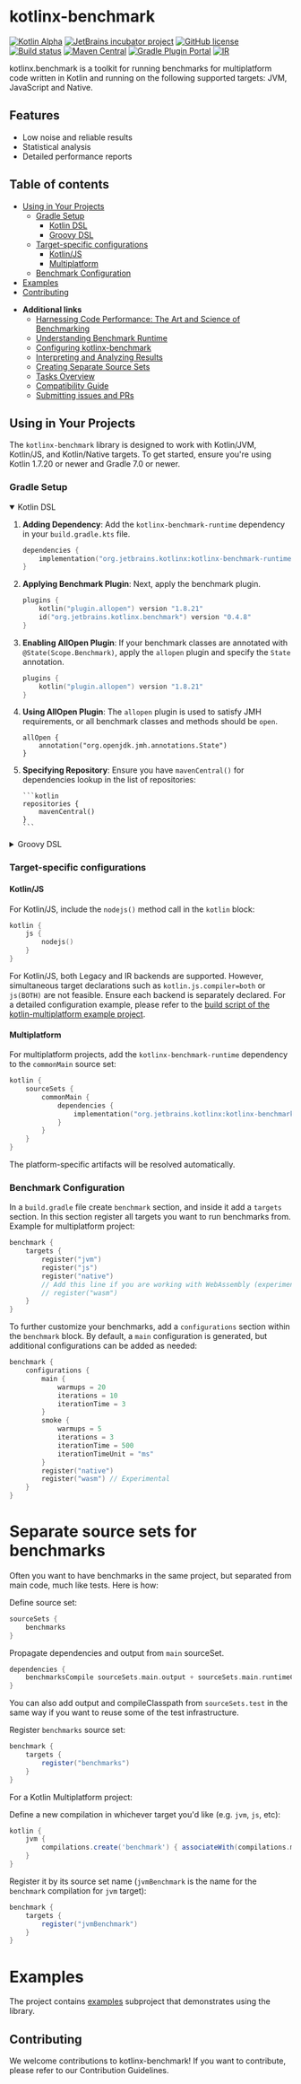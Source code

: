 # kotlinx-benchmark

[![Kotlin Alpha](https://kotl.in/badges/alpha.svg)](https://kotlinlang.org/docs/components-stability.html)
[![JetBrains incubator project](https://jb.gg/badges/incubator.svg)](https://confluence.jetbrains.com/display/ALL/JetBrains+on+GitHub)
[![GitHub license](https://img.shields.io/badge/license-Apache%20License%202.0-blue.svg?style=flat)](https://www.apache.org/licenses/LICENSE-2.0)
[![Build status](<https://teamcity.jetbrains.com/guestAuth/app/rest/builds/buildType:(id:KotlinTools_KotlinxCollectionsImmutable_Build_All)/statusIcon.svg>)](https://teamcity.jetbrains.com/viewType.html?buildTypeId=KotlinTools_KotlinxBenchmark_Build_All)
[![Maven Central](https://img.shields.io/maven-central/v/org.jetbrains.kotlinx/kotlinx-benchmark-runtime.svg?label=Maven%20Central)](https://search.maven.org/search?q=g:%22org.jetbrains.kotlinx%22%20AND%20a:%22kotlinx-benchmark-runtime%22)
[![Gradle Plugin Portal](https://img.shields.io/maven-metadata/v?label=Gradle%20Plugin&metadataUrl=https://plugins.gradle.org/m2/org/jetbrains/kotlinx/kotlinx-benchmark-plugin/maven-metadata.xml)](https://plugins.gradle.org/plugin/org.jetbrains.kotlinx.benchmark)
[![IR](https://img.shields.io/badge/Kotlin%2FJS-IR%20supported-yellow)](https://kotl.in/jsirsupported)

kotlinx.benchmark is a toolkit for running benchmarks for multiplatform code written in Kotlin and running on the following supported targets: JVM, JavaScript and Native.

## Features

- Low noise and reliable results
- Statistical analysis
- Detailed performance reports

## Table of contents

<!--- TOC -->

- [Using in Your Projects](#using-in-your-projects)
  - [Gradle Setup](#gradle-setup)
    - [Kotlin DSL](#kotlin-dsl)
    - [Groovy DSL](#groovy-dsl)
  - [Target-specific configurations](#target-specific-configurations)
    - [Kotlin/JS](#kotlinjs)
    - [Multiplatform](#multiplatform)
  - [Benchmark Configuration](#benchmark-configuration)
- [Examples](#examples)
- [Contributing](#contributing)

<!--- END -->

- **Additional links**
  - [Harnessing Code Performance: The Art and Science of Benchmarking](docs/benchmarking-overview.md)
  - [Understanding Benchmark Runtime](docs/benchmark-runtime.md)
  - [Configuring kotlinx-benchmark](docs/configuration-options.md)
  - [Interpreting and Analyzing Results](docs/interpreting-results.md)
  - [Creating Separate Source Sets](docs/seperate-source-sets.md)
  - [Tasks Overview](docs/tasks-overview.md)
  - [Compatibility Guide](docs/compatibility.md)
  - [Submitting issues and PRs](CONTRIBUTING.md)

## Using in Your Projects

The `kotlinx-benchmark` library is designed to work with Kotlin/JVM, Kotlin/JS, and Kotlin/Native targets. To get started, ensure you're using Kotlin 1.7.20 or newer and Gradle 7.0 or newer.

### Gradle Setup

<details open>
<summary>Kotlin DSL</summary>

1.  **Adding Dependency**: Add the `kotlinx-benchmark-runtime` dependency in your `build.gradle.kts` file.

    ```kotlin
    dependencies {
        implementation("org.jetbrains.kotlinx:kotlinx-benchmark-runtime:0.4.8")
    }
    ```

2.  **Applying Benchmark Plugin**: Next, apply the benchmark plugin.

    ```kotlin
    plugins {
        kotlin("plugin.allopen") version "1.8.21"
        id("org.jetbrains.kotlinx.benchmark") version "0.4.8"
    }
    ```

3.  **Enabling AllOpen Plugin**: If your benchmark classes are annotated with `@State(Scope.Benchmark)`, apply the `allopen` plugin and specify the `State` annotation.

    ```kotlin
    plugins {
        kotlin("plugin.allopen") version "1.8.21"
    }
    ```

4.  **Using AllOpen Plugin**: The `allopen` plugin is used to satisfy JMH requirements, or all benchmark classes and methods should be `open`.

    ```
    allOpen {
        annotation("org.openjdk.jmh.annotations.State")
    }
    ```

5.  **Specifying Repository**: Ensure you have `mavenCentral()` for dependencies lookup in the list of repositories:

        ```kotlin
        repositories {
            mavenCentral()
        }
        ```

    </details>

<details>
<summary>Groovy DSL</summary>

1.  **Adding Dependency**: In your `build.gradle` file, include the `kotlinx-benchmark-runtime` dependency.

    ```groovy
    dependencies {
        implementation 'org.jetbrains.kotlinx:kotlinx-benchmark-runtime:0.4.8'
    }
    ```

2.  **Applying Benchmark Plugin**: Next, apply the benchmark plugin.

    ```groovy
    plugins {
        id 'org.jetbrains.kotlin.plugin.allopen' version "1.8.21"
        id 'org.jetbrains.kotlinx.benchmark' version '0.4.8'
    }
    ```

3.  **Enabling AllOpen Plugin**: If your benchmark classes are annotated with `@State(Scope.Benchmark)`, apply the `allopen` plugin and specify the `State` annotation.

    ```groovy
    plugins {
        id 'org.jetbrains.kotlin.plugin.allopen'
    }
    ```

4.  **Using AllOpen Plugin**: The `allopen` plugin is used to satisfy JMH requirements, or all benchmark classes and methods should be `open`.

    ```
    allOpen {
        annotation("org.openjdk.jmh.annotations.State")
    }
    ```

5.  **Specifying Repository**: Ensure you have `mavenCentral()` in the list of repositories:

        ```groovy
        repositories {
            mavenCentral()
        }
        ```

    </details>

### Target-specific configurations

#### Kotlin/JS

For Kotlin/JS, include the `nodejs()` method call in the `kotlin` block:

```kotlin
kotlin {
    js {
        nodejs()
    }
}
```

For Kotlin/JS, both Legacy and IR backends are supported. However, simultaneous target declarations such as `kotlin.js.compiler=both` or `js(BOTH)` are not feasible. Ensure each backend is separately declared. For a detailed configuration example, please refer to the [build script of the kotlin-multiplatform example project](https://github.com/Kotlin/kotlinx-benchmark/blob/master/examples/kotlin-multiplatform/build.gradle).

#### Multiplatform

For multiplatform projects, add the `kotlinx-benchmark-runtime` dependency to the `commonMain` source set:

```kotlin
kotlin {
    sourceSets {
        commonMain {
            dependencies {
                implementation("org.jetbrains.kotlinx:kotlinx-benchmark-runtime:0.4.8")
            }
        }
    }
}
```

The platform-specific artifacts will be resolved automatically.

### Benchmark Configuration

In a `build.gradle` file create `benchmark` section, and inside it add a `targets` section.
In this section register all targets you want to run benchmarks from. 
Example for multiplatform project:

```kotlin
benchmark {
    targets {
        register("jvm")
        register("js")
        register("native")
        // Add this line if you are working with WebAssembly (experimental)
        // register("wasm")
    }
}
```

To further customize your benchmarks, add a `configurations` section within the `benchmark` block. By default, a `main` configuration is generated, but additional configurations can be added as needed:

```kotlin
benchmark {
    configurations {
        main {
            warmups = 20
            iterations = 10
            iterationTime = 3
        }
        smoke {
            warmups = 5
            iterations = 3
            iterationTime = 500
            iterationTimeUnit = "ms"
        }
        register("native")
        register("wasm") // Experimental
    }
}
```  
  
# Separate source sets for benchmarks

Often you want to have benchmarks in the same project, but separated from main code, much like tests. Here is how:

Define source set:
```groovy
sourceSets {
    benchmarks
}
```

Propagate dependencies and output from `main` sourceSet. 

```groovy
dependencies {
    benchmarksCompile sourceSets.main.output + sourceSets.main.runtimeClasspath 
}
```

You can also add output and compileClasspath from `sourceSets.test` in the same way if you want 
to reuse some of the test infrastructure.


Register `benchmarks` source set:

```groovy
benchmark {
    targets {
        register("benchmarks")    
    }
}
```

For a Kotlin Multiplatform project:

Define a new compilation in whichever target you'd like (e.g. `jvm`, `js`, etc):
```groovy
kotlin {
    jvm {
        compilations.create('benchmark') { associateWith(compilations.main) }
    }
}
```

Register it by its source set name (`jvmBenchmark` is the name for the `benchmark` compilation for `jvm` target):

```groovy
benchmark {
    targets {
        register("jvmBenchmark")    
    }
}
```

# Examples

The project contains [examples](https://github.com/Kotlin/kotlinx-benchmark/tree/master/examples) subproject that demonstrates using the library.

## Contributing

We welcome contributions to kotlinx-benchmark! If you want to contribute, please refer to our Contribution Guidelines.
